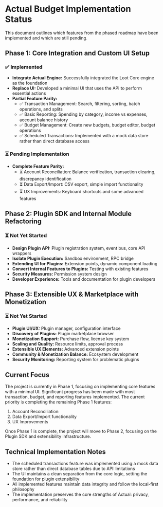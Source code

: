 # Actual Budget Implementation Status

This document outlines which features from the phased roadmap have been implemented and which are still pending.

## Phase 1: Core Integration and Custom UI Setup

### ✅ Implemented

- **Integrate Actual Engine:** Successfully integrated the Loot Core engine as the foundation
- **Replace UI:** Developed a minimal UI that uses the API to perform essential actions
- **Partial Feature Parity:**
  - ✅ Transaction Management: Search, filtering, sorting, batch operations, and splits
  - ✅ Basic Reporting: Spending by category, income vs expenses, account balance history
  - ✅ Budget Management: Create new budgets, budget editor, budget operations
  - ✅ Scheduled Transactions: Implemented with a mock data store rather than direct database access

### ⏳ Pending Implementation

- **Complete Feature Parity:**
  - ⏳ Account Reconciliation: Balance verification, transaction clearing, discrepancy identification
  - ⏳ Data Export/Import: CSV export, simple import functionality
  - ⏳ UX Improvements: Keyboard shortcuts and some advanced features

## Phase 2: Plugin SDK and Internal Module Refactoring

### ⏳ Not Yet Started

- **Design Plugin API:** Plugin registration system, event bus, core API wrappers
- **Isolate Plugin Execution:** Sandbox environment, RPC bridge
- **Extending UI for Plugins:** Extension points, dynamic component loading
- **Convert Internal Features to Plugins:** Testing with existing features
- **Security Measures:** Permission system design
- **Developer Experience:** Tools and documentation for plugin developers

## Phase 3: Extensible UX & Marketplace with Monetization

### ⏳ Not Yet Started

- **Plugin UI/UX:** Plugin manager, configuration interface
- **Discovery of Plugins:** Plugin marketplace browser
- **Monetization Support:** Purchase flow, license key system
- **Scaling and Quality:** Resource limits, approval process
- **Extensible UX Elements:** Advanced extension points
- **Community & Monetization Balance:** Ecosystem development
- **Security Monitoring:** Reporting system for problematic plugins

## Current Focus

The project is currently in Phase 1, focusing on implementing core features with a minimal UI. Significant progress has been made with most transaction, budget, and reporting features implemented. The current priority is completing the remaining Phase 1 features:

1. Account Reconciliation
2. Data Export/Import functionality
3. UX Improvements

Once Phase 1 is complete, the project will move to Phase 2, focusing on the Plugin SDK and extensibility infrastructure.

## Technical Implementation Notes

- The scheduled transactions feature was implemented using a mock data store rather than direct database tables due to API limitations
- The UI maintains a clean separation from the core logic, setting the foundation for plugin extensibility
- All implemented features maintain data integrity and follow the local-first philosophy
- The implementation preserves the core strengths of Actual: privacy, performance, and reliability 